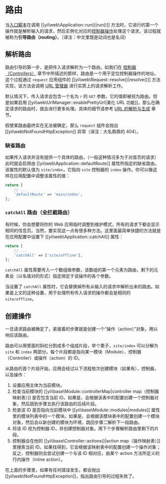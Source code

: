 路由
=======

当[入口脚本](structure-entry-scripts.md)在调用 [[yii\web\Application::run()|run()]] 
方法时，它进行的第一个操作就是解析输入的请求，然后实例化对应的[控制器操作](structure-controllers.md)处理这个请求。该过程就被称为**引导路由（routing）**。（译注：中文里既是动词也是名词）


## 解析路由 <span id="resolving-route"></span>

路由引导的第一步，是把传入请求解析为一个路由。如我们在 [控制器（Controllers）](structure-controllers.md#routes)
章节中所描述的那样，路由是一个用于定位控制器操作的地址。这个过程通过 `request` 应用组件的 [[yii\web\Request::resolve()|resolve()]] 
方法实现，该方法会调用 [URL 管理器](runtime-url-handling.md) 进行实质上的请求解析工作。
 
默认情况下，传入请求会包含一个名为 `r` 的 `GET` 参数，它的值即被视为路由。但是如果启用
[[yii\web\UrlManager::enablePrettyUrl|美化 URL 功能]]，那么在确定请求的路由时，就会进行更多处理。具体的细节请参考
[URL 的解析与生成](runtime-url-handling.md) 章节。

假使某路由最终实在无法被确定，那么 `request` 组件会抛出 [[yii\web\NotFoundHttpException]] 异常（译注：大名鼎鼎的 404）。


### 缺省路由 <span id="default-route"></span>

如果传入请求并没有提供一个具体的路由，（一般这种情况多为于对首页的请求）此时就会启用由
[[yii\web\Application::defaultRoute]] 属性所指定的缺省路由。该属性的默认值为 `site/index`，它指向 `site` 控制器的 `index`
操作。你可以像这样在应用配置中调整该属性的值：

```php
return [
    // ...
    'defaultRoute' => 'main/index',
];
```


### `catchAll` 路由（全拦截路由） <span id="catchall-route"></span>

有时候，你会想要将你的 Web
应用临时调整到维护模式，所有的请求下都会显示相同的信息页。当然，要实现这一点有很多种方法。这里面最简单快捷的方法就是在应用配置中设置下
[[yii\web\Application::catchAll]] 属性：

```php
return [
    // ...
    'catchAll' => ['site/offline'],
];
```

`catchAll` 属性需要传入一个数组做参数，该数组的第一个元素为路由，剩下的元素会（以名值对的形式）指定绑定于该操作的各个参数。

当设置了 `catchAll` 属性时，它会替换掉所有从输入的请求中解析出来的路由。如果是上文的这种设置，用于处理所有传入请求的操作都会是相同的 `site/offline`。


## 创建操作 <span id="creating-action"></span>

一旦请求路由被确定了，紧接着的步骤就是创建一个“操作（action）”对象，用以响应该路由。

路由可以用里面的斜杠分割成多个组成片段，举个栗子，`site/index` 可以分解为 `site` 和 `index`
两部分。每个片段都是指向某一模块（Module）、控制器（Controller）或操作（action）的 ID。

从路由的首个片段开始，应用会经过以下流程依次创建模块（如果有），控制器，以及操作：

1. 设置应用主体为当前模块。
2. 检查当前模块的 [[yii\base\Module::controllerMap|controller map（控制器映射表）]] 是否包含当前 ID。如果是，会根据该表中的配置创建一个控制器对象，然后跳到步骤五执行该路由的后续片段。
3. 检查该 ID 是否指向当前模块中 [[yii\base\Module::modules|modules]] 属性里的模块列表中的一个模块。如果是，会根据该模块表中的配置创建一个模块对象，然后会以新创建的模块为环境，跳回步骤二解析下一段路由。
4. 将该 ID 视为控制器 ID，并创建控制器对象。用下个步骤解析路由里剩下的片段。
5. 控制器会在他的 [[yii\base\Controller::actions()|action map（操作映射表）]]里搜索当前 ID。如果找得到，它会根据该映射表中的配置创建一个操作对象；反之，控制器则会尝试创建一个与该 ID 
   相对应，由某个 action 方法所定义的行内操作（inline action）。

在上面的步骤里，如果有任何错误发生，都会抛出 [[yii\web\NotFoundHttpException]]，指出路由引导的过程失败了。
